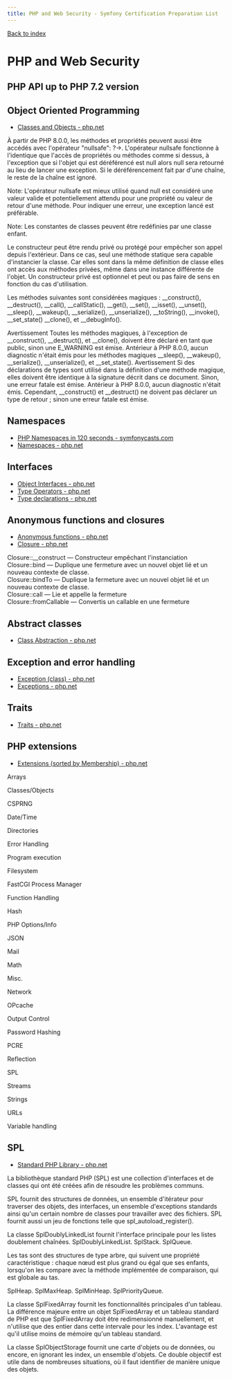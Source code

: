 ```yaml
---
title: PHP and Web Security - Symfony Certification Preparation List
---
```

[Back to index](../readme.md#table-of-contents)

# PHP and Web Security

## PHP API up to PHP 7.2 version

## Object Oriented Programming
- [Classes and Objects - php.net](http://php.net/manual/en/language.oop5.php)

À partir de PHP 8.0.0, les méthodes et propriétés peuvent aussi être accédés avec l'opérateur "nullsafe": ?->. L'opérateur nullsafe fonctionne à l'identique que l'accès de propriétés ou méthodes comme si dessus, à l'exception que si l'objet qui est déréférencé est null alors null sera retourné au lieu de lancer une exception. Si le déréférencement fait par d'une chaîne, le reste de la chaîne est ignoré.

Note:
L'opérateur nullsafe est mieux utilisé quand null est considéré une valeur valide et potentiellement attendu pour une propriété ou valeur de retour d'une méthode. Pour indiquer une erreur, une exception lancé est préférable.

Note:
Les constantes de classes peuvent être redéfinies par une classe enfant.

Le constructeur peut être rendu privé ou protégé pour empêcher son appel depuis l'extérieur. Dans ce cas, seul une méthode statique sera capable d'instancier la classe. Car elles sont dans la même définition de classe elles ont accès aux méthodes privées, même dans une instance différente de l'objet. Un constructeur privé est optionnel et peut ou pas faire de sens en fonction du cas d'utilisation.


Les méthodes suivantes sont considérées magiques : __construct(), __destruct(), __call(), __callStatic(), __get(), __set(), __isset(), __unset(), __sleep(), __wakeup(), __serialize(), __unserialize(), __toString(), __invoke(), __set_state() __clone(), et __debugInfo().

Avertissement
Toutes les méthodes magiques, à l'exception de __construct(), __destruct(), et __clone(), doivent être déclaré en tant que public, sinon une E_WARNING est émise. Antérieur à PHP 8.0.0, aucun diagnostic n'était émis pour les méthodes magiques __sleep(), __wakeup(), __serialize(), __unserialize(), et __set_state().
Avertissement
Si des déclarations de types sont utilisé dans la définition d'une méthode magique, elles doivent être identique à la signature décrit dans ce document. Sinon, une erreur fatale est émise. Antérieur à PHP 8.0.0, aucun diagnostic n'était émis. Cependant, __construct() et __destruct() ne doivent pas déclarer un type de retour ; sinon une erreur fatale est émise.

## Namespaces
- [PHP Namespaces in 120 seconds - symfonycasts.com](https://symfonycasts.com/screencast/php-namespaces-in-120-seconds)
- [Namespaces - php.net](http://php.net/manual/en/language.namespaces.php)

## Interfaces
- [Object Interfaces - php.net](http://php.net/manual/en/language.oop5.interfaces.php)
- [Type Operators - php.net](http://php.net/manual/en/language.operators.type.php)
- [Type declarations - php.net](http://php.net/manual/en/functions.arguments.php#functions.arguments.type-declaration)

## Anonymous functions and closures
- [Anonymous functions - php.net](http://php.net/manual/en/functions.anonymous.php)
- [Closure - php.net](http://php.net/manual/en/class.closure.php)

Closure::__construct — Constructeur empêchant l'instanciation  
Closure::bind — Duplique une fermeture avec un nouvel objet lié et un nouveau contexte de classe.  
Closure::bindTo — Duplique la fermeture avec un nouvel objet lié et un nouveau contexte de classe.   
Closure::call — Lie et appelle la fermeture  
Closure::fromCallable — Convertis un callable en une fermeture  

## Abstract classes
- [Class Abstraction - php.net](http://php.net/manual/en/language.oop5.abstract.php)

## Exception and error handling
- [Exception (class) - php.net](http://php.net/manual/en/class.exception.php)
- [Exceptions - php.net](http://php.net/manual/en/language.exceptions.php)

## Traits
- [Traits - php.net](http://php.net/manual/en/language.oop5.traits.php)

## PHP extensions
- [Extensions (sorted by Membership) - php.net](http://php.net/manual/en/extensions.membership.php)

Arrays

Classes/Objects

CSPRNG

Date/Time

Directories

Error Handling

Program execution

Filesystem

FastCGI Process Manager

Function Handling

Hash

PHP Options/Info

JSON

Mail

Math

Misc.

Network

OPcache

Output Control

Password Hashing

PCRE

Reflection

SPL

Streams

Strings

URLs

Variable handling

## SPL
- [Standard PHP Library - php.net](http://php.net/book.spl)

La bibliothèque standard PHP (SPL) est une collection d'interfaces et de classes qui ont été créées afin de résoudre les problèmes communs.

SPL fournit des structures de données, un ensemble d'itérateur pour traverser des objets, des interfaces, un ensemble d'exceptions standards ainsi qu'un certain nombre de classes pour travailler avec des fichiers. SPL fournit aussi un jeu de fonctions telle que spl_autoload_register().

La classe SplDoublyLinkedList fournit l'interface principale pour les listes doublement chaînées.
SplDoublyLinkedList. 
SplStack. 
SplQueue. 

Les tas sont des structures de type arbre, qui suivent une propriété caractéristique : chaque nœud est plus grand ou égal que ses enfants, lorsqu'on les compare avec la méthode implémentée de comparaison, qui est globale au tas.

SplHeap. 
SplMaxHeap. 
SplMinHeap. 
SplPriorityQueue. 

La classe SplFixedArray fournit les fonctionnalités principales d'un tableau. La différence majeure entre un objet SplFixedArray et un tableau standard de PHP est que SplFixedArray doit être redimensionné manuellement, et n'utilise que des entier dans cette intervale pour les index. L'avantage est qu'il utilise moins de mémoire qu'un tableau standard.

La classe SplObjectStorage fournit une carte d'objets ou de données, ou encore, en ignorant les index, un ensemble d'objets. Ce double objectif est utile dans de nombreuses situations, où il faut identifier de manière unique des objets.

